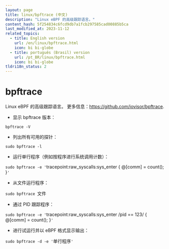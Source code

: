 ```yaml
---
layout: page
title: linux/bpftrace (中文)
description: "Linux eBPF 的高级跟踪语言。"
content_hash: 5f254834c6fcd9db7a1fcb297585cad00885b5ca
last_modified_at: 2023-11-12
related_topics:
  - title: English version
    url: /en/linux/bpftrace.html
    icon: bi bi-globe
  - title: português (Brasil) version
    url: /pt_BR/linux/bpftrace.html
    icon: bi bi-globe
tldri18n_status: 2
---
```

# bpftrace

Linux eBPF 的高级跟踪语言。
更多信息：<https://github.com/iovisor/bpftrace>.

- 显示 bpftrace 版本：

`bpftrace -V`

- 列出所有可用的探针：

`sudo bpftrace -l`

- 运行单行程序（例如按程序进行系统调用计数）：

`sudo bpftrace -e '`<span class="tldr-var badge badge-pill bg-dark-lm bg-white-dm text-white-lm text-dark-dm font-weight-bold">tracepoint:raw_syscalls:sys_enter { @[comm] = count(); }</span>`'`

- 从文件运行程序：

`sudo bpftrace `<span class="tldr-var badge badge-pill bg-dark-lm bg-white-dm text-white-lm text-dark-dm font-weight-bold">文件</span>

- 通过 PID 跟踪程序：

`sudo bpftrace -e '`<span class="tldr-var badge badge-pill bg-dark-lm bg-white-dm text-white-lm text-dark-dm font-weight-bold">tracepoint:raw_syscalls:sys_enter /pid == 123/ { @[comm] = count(); }</span>`'`

- 进行试运行并以 eBPF 格式显示输出：

`sudo bpftrace -d -e '`<span class="tldr-var badge badge-pill bg-dark-lm bg-white-dm text-white-lm text-dark-dm font-weight-bold">单行程序</span>`'`
